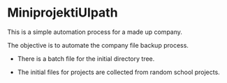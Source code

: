 # MiniprojektiUIpath

This is a simple automation process for a made up company.

The objective is to automate the company file backup process.

- There is a batch file for the initial directory tree.

- The initial files for projects are collected from random school projects.
